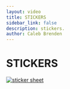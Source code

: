 ```yaml
---
layout: video
title: STICKERS
sidebar_link: false
description: stickers.
author: Caleb Brenden
---
```

<h1 class="page-title homepage-title">STICKERS</h1>
<section id="photos">
  <a href="/store"><img src="{{ site.baseurl }}/images/sticker-sheet-temp.png" alt="sticker sheet"></a>
</section>

